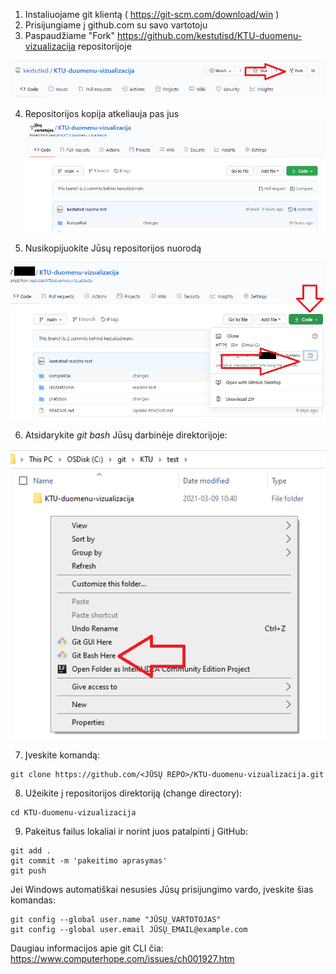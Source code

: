 1. Instaliuojame git klientą ( https://git-scm.com/download/win )
2. Prisijungiame į github.com su savo vartotoju
3. Paspaudžiame "Fork" https://github.com/kestutisd/KTU-duomenu-vizualizacija repositorijoje

![](img/1-fork.png)

4. Repositorijos kopija atkeliauja pas jus
![](img/2-fork.png)

5. Nusikopijuokite Jūsų repositorijos nuorodą

![](img/3-clone.png)

6. Atsidarykite *git bash* Jūsų darbinėje direktorijoje:

![](img/4-git-bash.png)

7. Įveskite komandą:

```
git clone https://github.com/<JŪSŲ REPO>/KTU-duomenu-vizualizacija.git
```

8. Užeikite į repositorijos direktoriją (change directory):

```
cd KTU-duomenu-vizualizacija
```

9. Pakeitus failus lokaliai ir norint juos patalpinti į GitHub:

```
git add .
git commit -m 'pakeitimo aprasymas'
git push
```

Jei Windows automatiškai nesusies Jūsų prisijungimo vardo, įveskite šias komandas:

```
git config --global user.name "JŪSŲ_VARTOTOJAS"
git config --global user.email JŪSŲ_EMAIL@example.com
```

Daugiau informacijos apie git CLI čia:  https://www.computerhope.com/issues/ch001927.htm